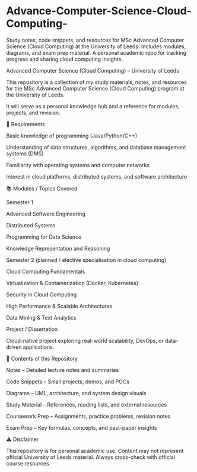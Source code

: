 # Advance-Computer-Science-Cloud-Computing-
Study notes, code snippets, and resources for MSc Advanced Computer Science (Cloud Computing) at the University of Leeds. Includes modules, diagrams, and exam prep material. A personal academic repo for tracking progress and sharing cloud computing insights.

 Advanced Computer Science (Cloud Computing) – University of Leeds

This repository is a collection of my study materials, notes, and resources for the MSc Advanced Computer Science (Cloud Computing) program at the University of Leeds.

It will serve as a personal knowledge hub and a reference for modules, projects, and revision.

📌 Requirements

Basic knowledge of programming (Java/Python/C++)

Understanding of data structures, algorithms, and database management systems (DMS)

Familiarity with operating systems and computer networks

Interest in cloud platforms, distributed systems, and software architecture

📚 Modules / Topics Covered

Semester 1

Advanced Software Engineering

Distributed Systems

Programming for Data Science

Knowledge Representation and Reasoning

Semester 2 (planned / elective specialisation in cloud computing)

Cloud Computing Fundamentals

Virtualization & Containerization (Docker, Kubernetes)

Security in Cloud Computing

High Performance & Scalable Architectures

Data Mining & Text Analytics

Project / Dissertation

Cloud-native project exploring real-world scalability, DevOps, or data-driven applications.

📂 Contents of this Repository

Notes – Detailed lecture notes and summaries

Code Snippets – Small projects, demos, and POCs

Diagrams – UML, architecture, and system design visuals

Study Material – References, reading lists, and external resources

Coursework Prep – Assignments, practice problems, revision notes

Exam Prep – Key formulas, concepts, and past-paper insights

⚠️ Disclaimer

This repository is for personal academic use. Content may not represent official University of Leeds material. Always cross-check with official course resources.
